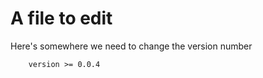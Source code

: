 # A file to edit

Here's somewhere we need to change the version number

```
    version >= 0.0.4
```
